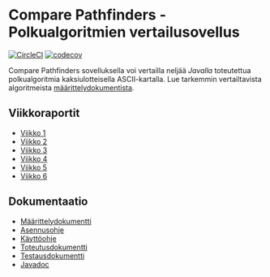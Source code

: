 # Compare Pathfinders - Polkualgoritmien vertailusovellus

[![CircleCI](https://circleci.com/gh/jsalojuuri/compare-pathfinders.svg?style=svg)](https://circleci.com/gh/jsalojuuri/compare-pathfinders)
[![codecov](https://codecov.io/gh/jsalojuuri/compare-pathfinders/branch/master/graph/badge.svg)](https://codecov.io/gh/jsalojuuri/compare-pathfinders)


Compare Pathfinders sovelluksella voi vertailla neljää *Javalla* toteutettua polkualgoritmia kaksiulotteisella ASCII-kartalla. Lue tarkemmin vertailtavista algoritmeista [määrittelydokumentista](./documentation/definition.md).

## Viikkoraportit

* [Viikko 1](./documentation/reports/weeklyreport1.md)
* [Viikko 2](./documentation/reports/weeklyreport2.md)
* [Viikko 3](./documentation/reports/weeklyreport3.md)
* [Viikko 4](./documentation/reports/weeklyreport4.md)
* [Viikko 5](./documentation/reports/weeklyreport5.md)
* [Viikko 6](./documentation/reports/weeklyreport6.md)

## Dokumentaatio

* [Määrittelydokumentti](./documentation/definition.md)
* [Asennusohje](./documentation/installation.md)
* [Käyttöohje](./documentation/manual.md)
* [Toteutusdokumentti](./documentation/implementation.md)
* [Testausdokumentti](./documentation/testing.md)
* [Javadoc](./documentation/javadoc/)

